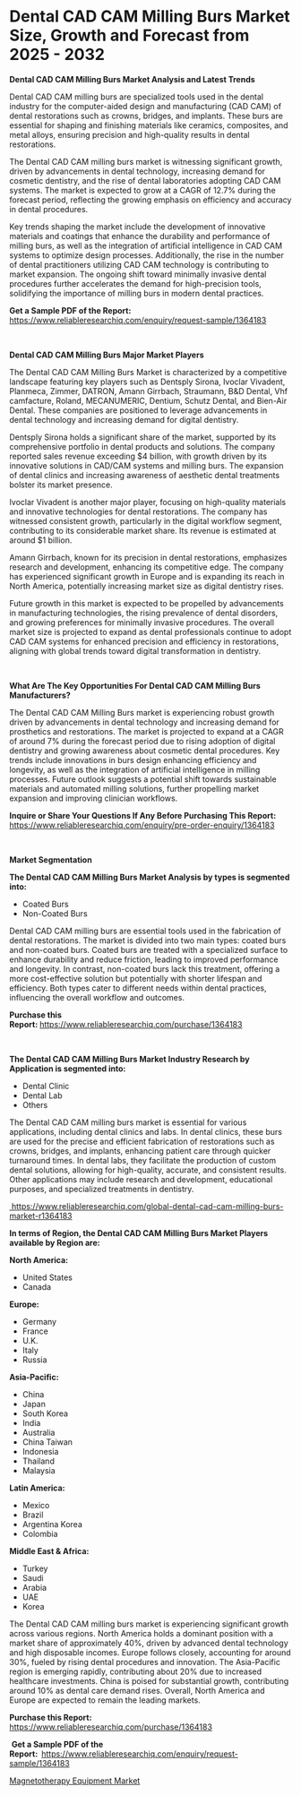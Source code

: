 <p><h1>Dental CAD CAM Milling Burs Market Size, Growth and Forecast from 2025 - 2032</h1></p><p><strong>Dental CAD CAM Milling Burs Market Analysis and Latest Trends</strong></p>
<p><p>Dental CAD CAM milling burs are specialized tools used in the dental industry for the computer-aided design and manufacturing (CAD CAM) of dental restorations such as crowns, bridges, and implants. These burs are essential for shaping and finishing materials like ceramics, composites, and metal alloys, ensuring precision and high-quality results in dental restorations.</p><p>The Dental CAD CAM milling burs market is witnessing significant growth, driven by advancements in dental technology, increasing demand for cosmetic dentistry, and the rise of dental laboratories adopting CAD CAM systems. The market is expected to grow at a CAGR of 12.7% during the forecast period, reflecting the growing emphasis on efficiency and accuracy in dental procedures. </p><p>Key trends shaping the market include the development of innovative materials and coatings that enhance the durability and performance of milling burs, as well as the integration of artificial intelligence in CAD CAM systems to optimize design processes. Additionally, the rise in the number of dental practitioners utilizing CAD CAM technology is contributing to market expansion. The ongoing shift toward minimally invasive dental procedures further accelerates the demand for high-precision tools, solidifying the importance of milling burs in modern dental practices.</p></p>
<p><strong>Get a Sample PDF of the Report:&nbsp;</strong> <a href="https://www.reliableresearchiq.com/enquiry/request-sample/1364183?utm_campaign=2208&utm_medium=2&utm_source=Github&utm_content=ia&utm_term=04032025&utm_id=dental-cad-cam-milling-burs">https://www.reliableresearchiq.com/enquiry/request-sample/1364183</a></p>
<p>&nbsp;</p>
<p><strong>Dental CAD CAM Milling Burs Major Market Players</strong></p>
<p><p>The Dental CAD CAM Milling Burs Market is characterized by a competitive landscape featuring key players such as Dentsply Sirona, Ivoclar Vivadent, Planmeca, Zimmer, DATRON, Amann Girrbach, Straumann, B&D Dental, Vhf camfacture, Roland, MECANUMERIC, Dentium, Schutz Dental, and Bien-Air Dental. These companies are positioned to leverage advancements in dental technology and increasing demand for digital dentistry.</p><p>Dentsply Sirona holds a significant share of the market, supported by its comprehensive portfolio in dental products and solutions. The company reported sales revenue exceeding $4 billion, with growth driven by its innovative solutions in CAD/CAM systems and milling burs. The expansion of dental clinics and increasing awareness of aesthetic dental treatments bolster its market presence.</p><p>Ivoclar Vivadent is another major player, focusing on high-quality materials and innovative technologies for dental restorations. The company has witnessed consistent growth, particularly in the digital workflow segment, contributing to its considerable market share. Its revenue is estimated at around $1 billion.</p><p>Amann Girrbach, known for its precision in dental restorations, emphasizes research and development, enhancing its competitive edge. The company has experienced significant growth in Europe and is expanding its reach in North America, potentially increasing market size as digital dentistry rises.</p><p>Future growth in this market is expected to be propelled by advancements in manufacturing technologies, the rising prevalence of dental disorders, and growing preferences for minimally invasive procedures. The overall market size is projected to expand as dental professionals continue to adopt CAD CAM systems for enhanced precision and efficiency in restorations, aligning with global trends toward digital transformation in dentistry.</p></p>
<p>&nbsp;</p>
<p><strong>What Are The Key Opportunities For Dental CAD CAM Milling Burs Manufacturers?</strong></p>
<p><p>The Dental CAD CAM Milling Burs market is experiencing robust growth driven by advancements in dental technology and increasing demand for prosthetics and restorations. The market is projected to expand at a CAGR of around 7% during the forecast period due to rising adoption of digital dentistry and growing awareness about cosmetic dental procedures. Key trends include innovations in burs design enhancing efficiency and longevity, as well as the integration of artificial intelligence in milling processes. Future outlook suggests a potential shift towards sustainable materials and automated milling solutions, further propelling market expansion and improving clinician workflows.</p></p>
<p><strong>Inquire or Share Your Questions If Any Before Purchasing This Report:</strong> <a href="https://www.reliableresearchiq.com/enquiry/pre-order-enquiry/1364183?utm_campaign=2208&utm_medium=2&utm_source=Github&utm_content=ia&utm_term=04032025&utm_id=dental-cad-cam-milling-burs">https://www.reliableresearchiq.com/enquiry/pre-order-enquiry/1364183</a></p>
<p>&nbsp;</p>
<p><strong>Market Segmentation</strong></p>
<p><strong>The Dental CAD CAM Milling Burs Market Analysis by types is segmented into:</strong></p>
<p><ul><li>Coated Burs</li><li>Non-Coated Burs</li></ul></p>
<p><p>Dental CAD CAM milling burs are essential tools used in the fabrication of dental restorations. The market is divided into two main types: coated burs and non-coated burs. Coated burs are treated with a specialized surface to enhance durability and reduce friction, leading to improved performance and longevity. In contrast, non-coated burs lack this treatment, offering a more cost-effective solution but potentially with shorter lifespan and efficiency. Both types cater to different needs within dental practices, influencing the overall workflow and outcomes.</p></p>
<p><strong>Purchase this Report:&nbsp;</strong><a href="https://www.reliableresearchiq.com/purchase/1364183?utm_campaign=2208&utm_medium=2&utm_source=Github&utm_content=ia&utm_term=04032025&utm_id=dental-cad-cam-milling-burs">https://www.reliableresearchiq.com/purchase/1364183</a></p>
<p>&nbsp;</p>
<p><strong>The Dental CAD CAM Milling Burs Market Industry Research by Application is segmented into:</strong></p>
<p><ul><li>Dental Clinic</li><li>Dental Lab</li><li>Others</li></ul></p>
<p><p>The Dental CAD CAM milling burs market is essential for various applications, including dental clinics and labs. In dental clinics, these burs are used for the precise and efficient fabrication of restorations such as crowns, bridges, and implants, enhancing patient care through quicker turnaround times. In dental labs, they facilitate the production of custom dental solutions, allowing for high-quality, accurate, and consistent results. Other applications may include research and development, educational purposes, and specialized treatments in dentistry.</p></p>
<p><a href="https://www.reliableresearchiq.com/global-dental-cad-cam-milling-burs-market-r1364183?utm_campaign=2208&utm_medium=2&utm_source=Github&utm_content=ia&utm_term=04032025&utm_id=dental-cad-cam-milling-burs">&nbsp;https://www.reliableresearchiq.com/global-dental-cad-cam-milling-burs-market-r1364183</a></p>
<p><strong>In terms of Region, the Dental CAD CAM Milling Burs Market Players available by Region are:</strong></p>
<p>
    <p> <strong> North America: </strong>
        <ul>
            <li>United States</li>
            <li>Canada</li>
        </ul>
        </p> 
    <p> <strong> Europe: </strong>
        <ul>
            <li>Germany</li>
            <li>France</li>
            <li>U.K.</li>
            <li>Italy</li>
            <li>Russia</li>
        </ul>
        </p> 
    <p> <strong> Asia-Pacific: </strong>
        <ul>
            <li>China</li>
            <li>Japan</li>
            <li>South Korea</li>
            <li>India</li>
            <li>Australia</li>
            <li>China Taiwan</li>
            <li>Indonesia</li>
            <li>Thailand</li>
            <li>Malaysia</li>
        </ul>
        </p> 
    <p> <strong> Latin America: </strong>
        <ul>
            <li>Mexico</li>
            <li>Brazil</li>
            <li>Argentina Korea</li>
            <li>Colombia</li>
        </ul>
        </p> 
    <p> <strong> Middle East & Africa: </strong>
        <ul>
            <li>Turkey</li>
            <li>Saudi</li>
            <li>Arabia</li>
            <li>UAE</li>
            <li>Korea</li>
        </ul>
    </p>
    </p>
<p><p>The Dental CAD CAM milling burs market is experiencing significant growth across various regions. North America holds a dominant position with a market share of approximately 40%, driven by advanced dental technology and high disposable incomes. Europe follows closely, accounting for around 30%, fueled by rising dental procedures and innovation. The Asia-Pacific region is emerging rapidly, contributing about 20% due to increased healthcare investments. China is poised for substantial growth, contributing around 10% as dental care demand rises. Overall, North America and Europe are expected to remain the leading markets.</p></p>
<p><strong>Purchase this Report: </strong><a href="https://www.reliableresearchiq.com/purchase/1364183?utm_campaign=2208&utm_medium=2&utm_source=Github&utm_content=ia&utm_term=04032025&utm_id=dental-cad-cam-milling-burs">https://www.reliableresearchiq.com/purchase/1364183</a></p>
<p>&nbsp;<strong>Get a Sample PDF of the Report:&nbsp;&nbsp;</strong><a href="https://www.reliableresearchiq.com/enquiry/request-sample/1364183?utm_campaign=2208&utm_medium=2&utm_source=Github&utm_content=ia&utm_term=04032025&utm_id=dental-cad-cam-milling-burs">https://www.reliableresearchiq.com/enquiry/request-sample/1364183</a></p>
<p><strong></strong></p>
<p><p><a href="https://github.com/DixieGrimes/Market-Research-Report-List-1/blob/main/magnetotherapy-equipment-market.md?utm_campaign=2208&utm_medium=2&utm_source=Github&utm_content=ia&utm_term=04032025&utm_id=dental-cad-cam-milling-burs">Magnetotherapy Equipment Market</a></p></p>